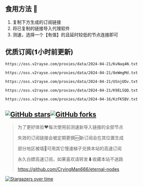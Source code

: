 ## 食用方法 🍖
1. 复制下方生成的订阅链接
2. 将已复制的链接导入代理软件
3. 测速，选择一个【有值】的且延时较低的节点连接即可

## 优质订阅(𝟏小时前更新)
```
https://oss.v2rayse.com/proxies/data/2024-04-21/KvNaq4N.txt
```
```
https://oss.v2rayse.com/proxies/data/2024-04-21/8eWmgMd.txt
```
```
https://oss.v2rayse.com/proxies/data/2024-04-21/USnjUDv.txt
```
```
https://oss.v2rayse.com/proxies/data/2024-04-21/K9ELSQQ.txt
```
```
https://oss.v2rayse.com/proxies/data/2024-04-16/KzFK5BV.txt
```

## [![GitHub stars](https://img.shields.io/github/stars/CryingMan666/eternal-nodes.svg?style=social&label=Stars)](https://github.com/CryingMan666/eternal-nodes/stargazers)[![GitHub forks](https://img.shields.io/github/forks/CryingMan666/eternal-nodes.svg?style=social&label=Fork)](https://github.com/CryingMan666/eternal-nodes/network/members)
> 为了更好体验❤️每次使用前测速新导入链接的全部节点
> 
> 失效的订阅链接会被定期更换🆕新订阅会在其位置生成
> 
> 部分地区被墙🚫可用其它慢速梯子兑换本站的高速订阅
> 
> 永久白嫖高速订阅，如果喜欢请转发⬇收藏本站不迷路
> 
> https://github.com/CryingMan666/eternal-nodes

[![Stargazers over time](https://starchart.cc/CryingMan666/eternal-nodes.svg)](https://starchart.cc/CryingMan666/eternal-nodes)
